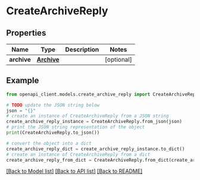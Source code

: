 # CreateArchiveReply


## Properties

Name | Type | Description | Notes
------------ | ------------- | ------------- | -------------
**archive** | [**Archive**](Archive.md) |  | [optional] 

## Example

```python
from openapi_client.models.create_archive_reply import CreateArchiveReply

# TODO update the JSON string below
json = "{}"
# create an instance of CreateArchiveReply from a JSON string
create_archive_reply_instance = CreateArchiveReply.from_json(json)
# print the JSON string representation of the object
print(CreateArchiveReply.to_json())

# convert the object into a dict
create_archive_reply_dict = create_archive_reply_instance.to_dict()
# create an instance of CreateArchiveReply from a dict
create_archive_reply_from_dict = CreateArchiveReply.from_dict(create_archive_reply_dict)
```
[[Back to Model list]](../README.md#documentation-for-models) [[Back to API list]](../README.md#documentation-for-api-endpoints) [[Back to README]](../README.md)


